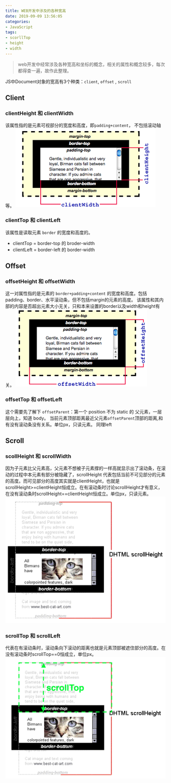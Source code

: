 ```yaml
---
title: WEB开发中涉及的各种宽高
date: 2019-09-09 13:56:05
categories: 
- JavaScript
tags:
- scorllTop
- height
- width
---
```


> web开发中经常涉及各种宽高和坐标的概念，相关的属性和概念较多，每次都得查一遍，故作此整理。

JS中Document对象的宽高有3个种类：`client`, `offset` , `scroll` 

## Client

### clientHeight 和 clientWidth
该属性指的是元素可视部分的宽度和高度，即`padding+content`， 不包括滚动轴等。
![](/../images/clientHeight.png)

### clientTop 和 clientLeft
该属性是读取元素 `border` 的宽度和高度的。

- clientTop = border-top 的 broder-width
- clientLeft = border-left 的 border-width


## Offset

### offsetHeight 和 offsetWidth
这一对属性指的是元素的 `border+padding+content` 的宽度和高度。包括padding、border、水平滚动条，但不包括margin的元素的高度。
该属性和其内部的内容是否超出元素大小无关，只和本来设置的border以及width和height有关。
![](/../images/offsetHeight.png)

### offsetTop 和 offsetLeft
这个需要先了解下 `offsetParent`：第一个 position 不为  static 的 父元素，一层层向上，知道 body。
当前元素顶部距离最近父元素`offsetParent`顶部的距离,和有没有滚动条没有关系。单位px，只读元素。 
同理left

## Scroll

### scollHeight 和 scrollWidth
因为子元素比父元素高，父元素不想被子元素撑的一样高就显示出了滚动条，在滚动的过程中本元素有部分被隐藏了，scrollHeight 代表包括当前不可见部分的元素的高度。而可见部分的高度其实就是clientHeight，也就是scrollHeight>=clientHeight恒成立。在有滚动条时讨论scrollHeight才有意义，在没有滚动条时scrollHeight==clientHeight恒成立。单位px，只读元素。 
![](/../images/scollHeight.png)

### scrollTop 和 scrollLeft
代表在有滚动条时，滚动条向下滚动的距离也就是元素顶部被遮住部分的高度。在没有滚动条时scrollTop==0恒成立，单位px。
![](/../images/scrollTop.png)

